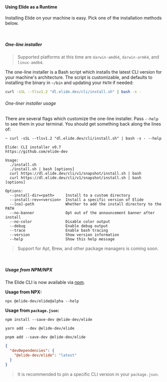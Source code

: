 
<br />

#### Using Elide as a Runtime

Installing Elide on your machine is easy. Pick one of the installation methods below.

<br />

##### One-line installer

> Supported platforms at this time are `darwin-amd64`, `darwin-arm64`, and `linux-amd64`.

The one-line installer is a Bash script which installs the latest CLI version for your machine's architecture. The
script is customizable, and defaults to installing the binary in `~/bin` and updating your `PATH` if needed:

```bash
curl -sSL --tlsv1.2 "dl.elide.dev/cli/install.sh" | bash -s -
```

###### One-liner installer usage

There are several flags which customize the one-line installer. Pass `--help` to see them in your terminal. You should
get something back along the lines of:

```
~ curl -sSL --tlsv1.2 "dl.elide.dev/cli/install.sh" | bash -s - --help

Elide: CLI installer v0.7
https://github.com/elide-dev

Usage:
  ./install.sh
  ./install.sh | bash [options]
  curl https://dl.elide.dev/cli/v1/snapshot/install.sh | bash
  curl https://dl.elide.dev/cli/v1/snapshot/install.sh | bash [options]

Options:
  --install-dir=<path>     Install to a custom directory
  --install-rev=<version>  Install a specific version of Elide
  --[no]-path              Whether to add the install directory to the PATH
  --no-banner              Opt out of the announcement banner after install
  --no-color               Disable color output
  --debug                  Enable debug output
  --trace                  Enable bash tracing
  --version                Show version information
  --help                   Show this help message
```

> Support for Apt, Brew, and other package managers is coming soon.

<br />

##### Usage from NPM/NPX

The Elide CLI is now available via [npm](https://www.npmjs.com/package/@elide-dev/cli).

**Usage from NPX:**
```
npx @elide-dev/elide@alpha --help
```

**Usage from `package.json`:**
```
npm install --save-dev @elide-dev/elide
````
```
yarn add --dev @elide-dev/elide
```
```
pnpm add --save-dev @elide-dev/elide
```
```json
{
  "devDependencies": {
    "@elide-dev/elide": "latest"
  }
}
```

> It is recommended to pin a specific CLI version in your `package.json`.

<br />
